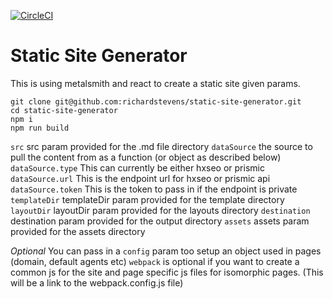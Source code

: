 [![CircleCI](https://circleci.com/gh/richardstevens/static-site-generator/tree/master.svg?style=shield&circle-token=c7c5930bac6b0bbfc36f424ef26583d981ea835a)](https://circleci.com/gh/richardstevens/static-site-generator/tree/master)
 
# Static Site Generator

This is using metalsmith and react to create a static site given params.

```
git clone git@github.com:richardstevens/static-site-generator.git
cd static-site-generator
npm i
npm run build
```

`src` src param provided for the .md file directory
`dataSource` the source to pull the content from as a function (or object as described below)
`dataSource.type` This can currently be either hxseo or prismic
`dataSource.url` This is the endpoint url for hxseo or prismic api
`dataSource.token` This is the token to pass in if the endpoint is private
`templateDir` templateDir param provided for the template directory
`layoutDir` layoutDir param provided for the layouts directory
`destination` destination param provided for the output directory
`assets` assets param provided for the assets directory

*Optional*
You can pass in a `config` param too setup an object used in pages (domain, default agents etc)
`webpack` is optional if you want to create a common js for the site and page specific js files for isomorphic pages. (This will be a link to the webpack.config.js file)
